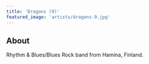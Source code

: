 ```yaml
---
title: 'Dragons (9)'
featured_image: 'artists/dragons-9.jpg'
---
```


## About

Rhythm & Blues/Blues Rock band from Hamina, Finland.

